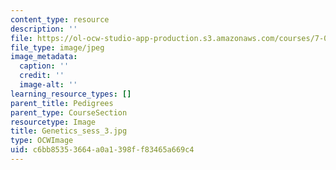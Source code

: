 ```yaml
---
content_type: resource
description: ''
file: https://ol-ocw-studio-app-production.s3.amazonaws.com/courses/7-01sc-fundamentals-of-biology-fall-2011/c6bb85353664a0a1398ff83465a669c4_Genetics_sess_3.jpg
file_type: image/jpeg
image_metadata:
  caption: ''
  credit: ''
  image-alt: ''
learning_resource_types: []
parent_title: Pedigrees
parent_type: CourseSection
resourcetype: Image
title: Genetics_sess_3.jpg
type: OCWImage
uid: c6bb8535-3664-a0a1-398f-f83465a669c4
---
```

